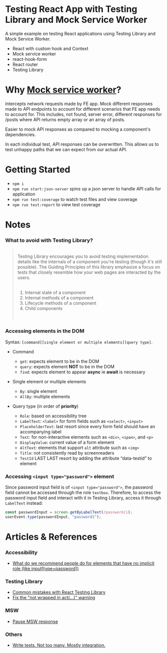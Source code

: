 # Testing React App with Testing Library and Mock Service Worker

A simple example on testing React applications using Testing Library and Mock Service Worker.

- React with custom hook and Context
- Mock service worker
- react-hook-form
- React router
- Testing Library

# Why [Mock service worker](https://mswjs.io/)?

Intercepts network requests made by FE app. Mock different responses made to API endpoints to account for different scenarios that FE app needs to account for. This includes, not found, server error, different responses for /posts where API returns empty array or an array of posts.

Easier to mock API responses as compared to mocking a component's dependencies.

In each individual test, API responses can be overwritten. This allows us to test unhappy paths that we can expect from our actual API.

# Getting Started

- `npm i`
- `npm run start:json-server` spins up a json server to handle API calls for application
- `npm run test:coverage` to watch test files and view coverage
- `npm run test:report` to view test coverage

# Notes

### What to avoid with Testing Library?

> <br>
> Testing Library encourages you to avoid testing implementation details like the internals of a component you're testing (though it's still possible). The Guiding Principles of this library emphasize a focus on tests that closely resemble how your web pages are interacted by the users. <br><br>
> 
> 1. Internal state of a component 
> 2. Internal methods of a component
> 3. Lifecycle methods of a component
> 4. Child components
> <br>

### Accessing elements in the DOM

Syntax: `[command][single element or multiple elements][query type]`.

- Command
  - `get`: expects element to be in the DOM
  - `query`: expects element **NOT** to be in the DOM
  - `find`: expects element to appear **async** ie **await** is necessary

- Single element or multiple elements
  - `By`: single element
  - `AllBy`: multiple elements

- Query type (in order of **priority**)
  - `Role`: based on accessibility tree
  - `LabelText`: `<label>` for form fields such as `<select>`, `<input>`
  - `PlaceholderText`: last resort since every form field should have an accompanying label
  - `Text`: for non-interactive elements such as `<div>`, `<span>`, and `<p>`
  - `DisplayValue`: current value of a form element
  - `AltText`: elements that support `alt` attribute such as `<img>`
  - `Title`: not consistently read by screenreaders
  - `TestId` LAST LAST resort by adding the attribute “data-testid” to element

### Accessing `<input type="password">` element

Since password input field is of `<input type="password">`, the password field cannot be accessed through the role `textbox`. Therefore, to access the password input field and interact with it in Testing Library, access it through `LabelText` instead:

```ts
const passwordInput = screen.getByLabelText(/password/i);
userEvent.type(passwordInput, "password1");
```

# Articles & References

### Accessibility
- [What do we recommend people do for elements that have no implicit role (like input[type=password])](https://github.com/testing-library/dom-testing-library/issues/567)

### Testing Library
- [Common mistakes with React Testing Library](https://kentcdodds.com/blog/common-mistakes-with-react-testing-library)
- [Fix the "not wrapped in act(...)" warning](https://kentcdodds.com/blog/fix-the-not-wrapped-in-act-warning)

### MSW
- [Pause MSW response](https://stackoverflow.com/questions/71182668/how-to-pause-the-mock-service-worker-for-testing-the-intermediate-state-in-reac)

### Others

- [Write tests. Not too many. Mostly integration.](https://kentcdodds.com/blog/write-tests)